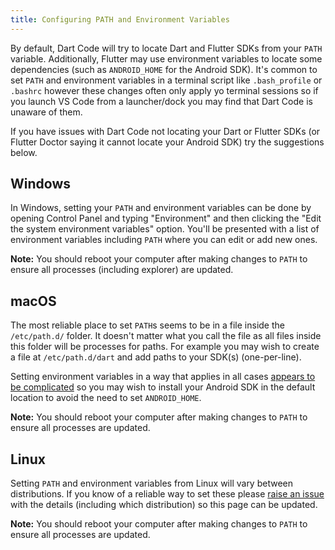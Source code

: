 ```yaml
---
title: Configuring PATH and Environment Variables
---
```


By default, Dart Code will try to locate Dart and Flutter SDKs from your `PATH` variable. Additionally, Flutter may use environment variables to locate some dependencies (such as `ANDROID_HOME` for the Android SDK). It's common to set `PATH` and environment variables in a terminal script like `.bash_profile` or `.bashrc` however these changes often only apply yo terminal sessions so if you launch VS Code from a launcher/dock you may find that Dart Code is unaware of them.

If you have issues with Dart Code not locating your Dart or Flutter SDKs (or Flutter Doctor saying it cannot locate your Android SDK) try the suggestions below.

## Windows

In Windows, setting your `PATH` and environment variables can be done by opening Control Panel and typing "Environment" and then clicking the "Edit the system environment variables" option. You'll be presented with a list of environment variables including `PATH` where you can edit or add new ones.

**Note:** You should reboot your computer after making changes to `PATH` to ensure all processes (including explorer) are updated.

## macOS

The most reliable place to set `PATH`s seems to be in a file inside the `/etc/path.d/` folder. It doesn't matter what you call the file as all files inside this folder will be processes for paths. For example you may wish to create a file at `/etc/path.d/dart` and add paths to your SDK(s) (one-per-line).

Setting environment variables in a way that applies in all cases [appears to be complicated](https://stackoverflow.com/a/5444960) so you may wish to install your Android SDK in the default location to avoid the need to set `ANDROID_HOME`.

**Note:** You should reboot your computer after making changes to `PATH` to ensure all processes are updated.

## Linux

Setting `PATH` and environment variables from Linux will vary between distributions. If you know of a reliable way to set these please [raise an issue](https://github.com/Dart-Code/Dart-Code/issues/new?labels=is%20documentation) with the details (including which distribution) so this page can be updated.

**Note:** You should reboot your computer after making changes to `PATH` to ensure all processes are updated.
